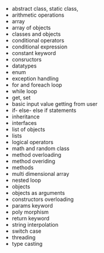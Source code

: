 - abstract class, static class, 
- arithmetic operations
- array
- array of objects
- classes and objects
- conditional operators
- conditional expression
- constant keyword
- consructors
- datatypes
- enum
- exception handling
- for and foreach loop
- while loop
- get, set
- basic input value getting from user
- if- else- else if statements
- inheritance
- interfaces
- list of objects
- lists
- logical operators
- math and random class
- method overloading
- method overiding
- methods
- multi dimensional array
- nested loop
- objects
- objects as arguments
- constructors overloading
- params keyword
- poly morphism
- return keyword
- string interpolation
- switch case
- threading
- type casting







